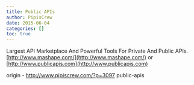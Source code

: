 ```yaml
---
title: Public APIs
author: PipisCrew
date: 2015-06-04
categories: []
toc: true
---
```


Largest API Marketplace And Powerful Tools For Private And Public APIs.
[http://www.mashape.com/](http://www.mashape.com/)
or
[http://www.publicapis.com](http://www.publicapis.com)

origin - http://www.pipiscrew.com/?p=3097 public-apis